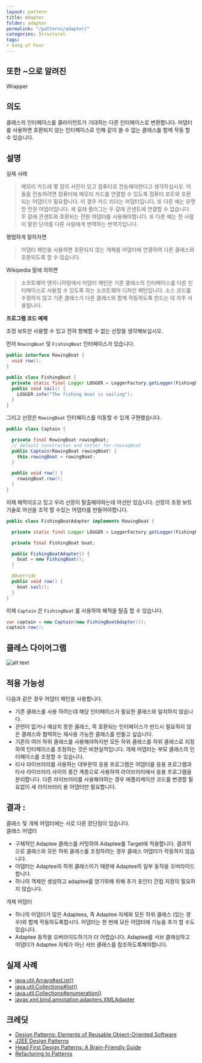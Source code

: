 ```yaml
---
layout: pattern
title: Adapter
folder: adapter
permalink: "/patterns/adapter/"
categories: Structural
tags:
- Gang of Four
---
```


## 또한 ~으로 알려진

Wrapper

## 의도

클래스의 인터페이스를 클라이언트가 기대하는 다른 인터페이스로 변환합니다. 어댑터를 사용하면 호환되지 않는 인터페이스로 인해 같이 쓸 수 없는 클래스를 함께 작동 할 수 있습니다.

## 설명

실제 사례

> 메모리 카드에 몇 장의 사진이 있고 컴퓨터로 전송해야한다고 생각하십시오. 이들을 전송하려면 컴퓨터에 메모리 카드를 연결할 수 있도록 컴퓨터 포트와 호환되는 어댑터가 필요합니다. 이 경우 카드 리더는 어댑터입니다. 또 다른 예는 유명한 전원 어댑터입니다. 세 갈래 플러그는 두 갈래 콘센트에 연결할 수 없습니다. 두 갈래 콘센트와 호환되는 전원 어댑터를 사용해야합니다. 또 다른 예는 한 사람이 말한 단어를 다른 사람에게 번역하는 번역가입니다.

평범하게 말하자면

> 어댑터 패턴을 사용하면 호환되지 않는 개체를 어댑터에 연결하여 다른 클래스와 호환되도록 할 수 있습니다.

Wikipedia 말에 의하면

> 소프트웨어 엔지니어링에서 어댑터 패턴은 기존 클래스의 인터페이스를 다른 인터페이스로 사용할 수 있도록 하는 소프트웨어 디자인 패턴입니다. 소스 코드를 수정하지 않고 기존 클래스가 다른 클래스와 함께 작동하도록 만드는 데 자주 사용됩니다.

**프로그램 코드 예제**

조정 보트만 사용할 수 있고 전혀 항해할 수 없는 선장을 생각해보십시오.

먼저 `RowingBoat` 및 `FishingBoat` 인터페이스가 있습니다.

```java
public interface RowingBoat {
  void row();
}

public class FishingBoat {
  private static final Logger LOGGER = LoggerFactory.getLogger(FishingBoat.class);
  public void sail() {
    LOGGER.info("The fishing boat is sailing");
  }
}
```

그리고 선장은 `RowingBoat` 인터페이스를 이동할 수 있게 구현했습니다.

```java
public class Captain {

  private final RowingBoat rowingBoat;
  // default constructor and setter for rowingBoat
  public Captain(RowingBoat rowingBoat) {
    this.rowingBoat = rowingBoat;
  }

  public void row() {
    rowingBoat.row();
  }
}
```

이제 해적이오고 있고 우리 선장이 탈출해야하는데 어선만 있습니다. 선장이 조정 보트 기술로 어선을 조작 할 수있는 어댑터를 만들어야합니다.

```java
public class FishingBoatAdapter implements RowingBoat {

  private static final Logger LOGGER = LoggerFactory.getLogger(FishingBoatAdapter.class);

  private final FishingBoat boat;

  public FishingBoatAdapter() {
    boat = new FishingBoat();
  }

  @Override
  public void row() {
    boat.sail();
  }
}
```

이제 `Captain` 은 `FishingBoat` 를 사용하여 해적을 탈출 할 수 있습니다.

```java
var captain = new Captain(new FishingBoatAdapter());
captain.row();
```

## 클레스 다이어그램

![alt text](https://github.com/warp125/java-design-patterns/blob/master/adapter/etc/adapter.urm.png?raw=true)

## 적용 가능성

다음과 같은 경우 어댑터 패턴을 사용합니다.

- 기존 클래스를 사용 하려는데 해당 인터페이스가 필요한 클래스와 일치하지 않습니다.
- 관련이 없거나 예상치 못한 클래스, 즉 호환되는 인터페이스가 반드시 필요하지 않은 클래스와 협력하는 재사용 가능한 클래스를 만들고 싶습니다.
- 기존의 여러 하위 클래스를 사용해야하지만 모든 하위 클래스를 하위 클래스로 지정하여 인터페이스를 조정하는 것은 비현실적입니다. 개체 어댑터는 부모 클래스의 인터페이스를 조정할 수 있습니다.
- 타사 라이브러리를 사용하는 대부분의 응용 프로그램은 어댑터를 응용 프로그램과 타사 라이브러리 사이의 중간 계층으로 사용하여 라이브러리에서 응용 프로그램을 분리합니다. 다른 라이브러리를 사용해야하는 경우 애플리케이션 코드를 변경할 필요없이 새 라이브러리 용 어댑터만 필요합니다.

## 결과 :

클래스 및 개체 어댑터에는 서로 다른 장단점이 있습니다. <br>클래스 어댑터

- 구체적인 Adaptee 클래스를 커밋하여 Adaptee를 Target에 적용합니다. 결과적으로 클래스와 모든 하위 클래스를 조정하려는 경우 클래스 어댑터가 작동하지 않습니다.
- 어댑터는 Adaptee의 하위 클래스이기 때문에 Adaptee의 일부 동작을 오버라이드합니다.
- 하나의 객체만 생성하고 adaptee를 얻기위해 위해 추가 포인터 간접 지정이 필요하지 않습니다.

개체 어댑터

- 하나의 어댑터가 많은 Adaptees, 즉 Adaptee 자체와 모든 하위 클래스 (있는 경우)와 함께 작동하도록합시다. 어댑터는 한 번에 모든 어댑터에 기능을 추가 할 수도 있습니다.
- Adaptee 동작을 오버라이드하기가 더 어렵습니다. Adaptee를 서브 클래싱하고 어댑터가 Adaptee 자체가 아닌 서브 클래스를 참조하도록해야합니다.

## 실제 사례

- [java.util.Arrays#asList()](http://docs.oracle.com/javase/8/docs/api/java/util/Arrays.html#asList%28T...%29)
- [java.util.Collections#list()](https://docs.oracle.com/javase/8/docs/api/java/util/Collections.html#list-java.util.Enumeration-)
- [java.util.Collections#enumeration()](https://docs.oracle.com/javase/8/docs/api/java/util/Collections.html#enumeration-java.util.Collection-)
- [javax.xml.bind.annotation.adapters.XMLAdapter](http://docs.oracle.com/javase/8/docs/api/javax/xml/bind/annotation/adapters/XmlAdapter.html#marshal-BoundType-)

## 크레딧

- [Design Patterns: Elements of Reusable Object-Oriented Software](https://www.amazon.com/gp/product/0201633612/ref=as_li_tl?ie=UTF8&camp=1789&creative=9325&creativeASIN=0201633612&linkCode=as2&tag=javadesignpat-20&linkId=675d49790ce11db99d90bde47f1aeb59)
- [J2EE Design Patterns](https://www.amazon.com/gp/product/0596004273/ref=as_li_tl?ie=UTF8&camp=1789&creative=9325&creativeASIN=0596004273&linkCode=as2&tag=javadesignpat-20&linkId=48d37c67fb3d845b802fa9b619ad8f31)
- [Head First Design Patterns: A Brain-Friendly Guide](https://www.amazon.com/gp/product/0596007124/ref=as_li_tl?ie=UTF8&camp=1789&creative=9325&creativeASIN=0596007124&linkCode=as2&tag=javadesignpat-20&linkId=6b8b6eea86021af6c8e3cd3fc382cb5b)
- [Refactoring to Patterns](https://www.amazon.com/gp/product/0321213351/ref=as_li_tl?ie=UTF8&camp=1789&creative=9325&creativeASIN=0321213351&linkCode=as2&tag=javadesignpat-20&linkId=2a76fcb387234bc71b1c61150b3cc3a7)
